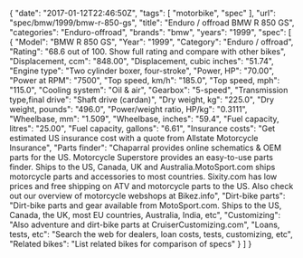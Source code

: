 {
    "date": "2017-01-12T22:46:50Z",
    "tags": [
        "motorbike",
        "spec"
    ],
    "url": "spec\/bmw\/1999\/bmw-r-850-gs",
    "title": "Enduro \/ offroad BMW R 850 GS",
    "categories": "Enduro-offroad",
    "brands": "bmw",
    "years": "1999",
    "spec": [
        {
            "Model": "BMW R 850 GS",
            "Year": "1999",
            "Category": "Enduro \/ offroad",
            "Rating": "68.6 out of 100. Show full rating and compare with other bikes",
            "Displacement, ccm": "848.00",
            "Displacement, cubic inches": "51.74",
            "Engine type": "Two cylinder boxer, four-stroke",
            "Power, HP": "70.00",
            "Power at RPM": "7500",
            "Top speed, km\/h": "185.0",
            "Top speed, mph": "115.0",
            "Cooling system": "Oil & air",
            "Gearbox": "5-speed",
            "Transmission type,final drive": "Shaft drive (cardan)",
            "Dry weight, kg": "225.0",
            "Dry weight, pounds": "496.0",
            "Power\/weight ratio, HP\/kg": "0.3111",
            "Wheelbase, mm": "1.509",
            "Wheelbase, inches": "59.4",
            "Fuel capacity, litres": "25.00",
            "Fuel capacity, gallons": "6.61",
            "Insurance costs": "Get estimated US insurance cost with a quote from Allstate Motorcycle Insurance",
            "Parts finder": "Chaparral provides online schematics & OEM parts for the US.   Motorcycle Superstore provides an easy-to-use parts finder. Ships to the US, Canada, UK and Australia.MotoSport.com ships motorcycle parts and accessories to most countries.    Sixity.com has low prices and free shipping on ATV and motorcycle parts to the US. Also check out our overview of motorcycle webshops at Bikez.info",
            "Dirt-bike parts": "Dirt-bike parts and gear available from MotoSport.com. Ships to the US, Canada, the UK, most EU countries, Australia, India, etc",
            "Customizing": "Also adventure and dirt-bike parts at CruiserCustomizing.com",
            "Loans, tests, etc": "Search the web for dealers, loan costs, tests, customizing, etc",
            "Related bikes": "List related bikes for comparison of specs"
        }
    ]
}